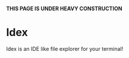**THIS PAGE IS UNDER HEAVY CONSTRUCTION**

# Idex
Idex is an IDE like file explorer for your terminal!
